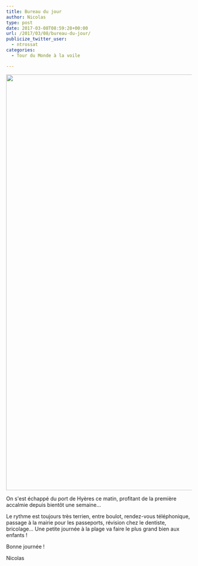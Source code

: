 ```yaml
---
title: Bureau du jour
author: Nicolas
type: post
date: 2017-03-08T08:59:28+00:00
url: /2017/03/08/bureau-du-jour/
publicize_twitter_user:
  - ntrossat
categories:
  - Tour du Monde à la voile

---
```

[<img src="http://deh0rsblog.files.wordpress.com/2017/03/wp-image-1537574065jpg.jpg" alt="" class="wp-image-2299 alignnone size-full" width="2000" height="1126" />][1]

On s'est échappé du port de Hyères ce matin, profitant de la première accalmie depuis bientôt une semaine...&nbsp;

Le rythme est toujours très terrien, entre boulot, rendez-vous téléphonique, passage à la mairie pour les passeports, révision chez le dentiste, bricolage... Une petite journée à la plage va faire le plus grand bien aux enfants !&nbsp;

Bonne journée !&nbsp;

Nicolas&nbsp;

 [1]: http://deh0rsblog.files.wordpress.com/2017/03/wp-image-1537574065jpg.jpg